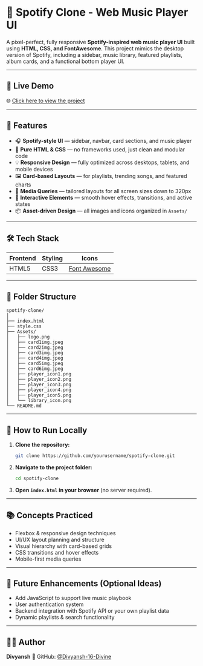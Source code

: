 # 🎵 Spotify Clone - Web Music Player UI

A pixel-perfect, fully responsive **Spotify-inspired web music player UI** built using **HTML, CSS, and FontAwesome**. This project mimics the desktop version of Spotify, including a sidebar, music library, featured playlists, album cards, and a functional bottom player UI.

---

## 🔗 Live Demo

🌐 [Click here to view the project](https://spotify-home-page-by-divyansh.onrender.com/)

---

## 📌 Features

- 🎧 **Spotify-style UI** — sidebar, navbar, card sections, and music player
- 🎨 **Pure HTML & CSS** — no frameworks used, just clean and modular code
- 💡 **Responsive Design** — fully optimized across desktops, tablets, and mobile devices
- 🖼️ **Card-based Layouts** — for playlists, trending songs, and featured charts
- 📱 **Media Queries** — tailored layouts for all screen sizes down to 320px
- 💚 **Interactive Elements** — smooth hover effects, transitions, and active states
- 📦 **Asset-driven Design** — all images and icons organized in `Assets/`

---

## 🛠️ Tech Stack

| Frontend | Styling | Icons |
|----------|---------|-------|
| HTML5    | CSS3    | [Font Awesome](https://fontawesome.com/) |

---

## 📁 Folder Structure

```
spotify-clone/
│
├── index.html
├── style.css
├── Assets/
│   ├── logo.png
│   ├── card1img.jpeg
│   ├── card2img.jpeg
│   ├── card3img.jpeg
│   ├── card4img.jpeg
│   ├── card5img.jpeg
│   ├── card6img.jpeg
│   ├── player_icon1.png
│   ├── player_icon2.png
│   ├── player_icon3.png
│   ├── player_icon4.png
│   ├── player_icon5.png
│   └── library_icon.png
└── README.md
```

---

## 🚀 How to Run Locally

1. **Clone the repository:**
   ```bash
   git clone https://github.com/yourusername/spotify-clone.git
   ```

2. **Navigate to the project folder:**
   ```bash
   cd spotify-clone
   ```

3. **Open `index.html` in your browser** (no server required).

---

## 📚 Concepts Practiced

- Flexbox & responsive design techniques
- UI/UX layout planning and structure
- Visual hierarchy with card-based grids
- CSS transitions and hover effects
- Mobile-first media queries

---

## 🎯 Future Enhancements (Optional Ideas)

- Add JavaScript to support live music playbook
- User authentication system
- Backend integration with Spotify API or your own playlist data
- Dynamic playlists & search functionality

---

## 🧑‍💻 Author

**Divyansh**
💼 GitHub: [@Divyansh-16-Divine](https://github.com/Divyansh-16-Divine)
